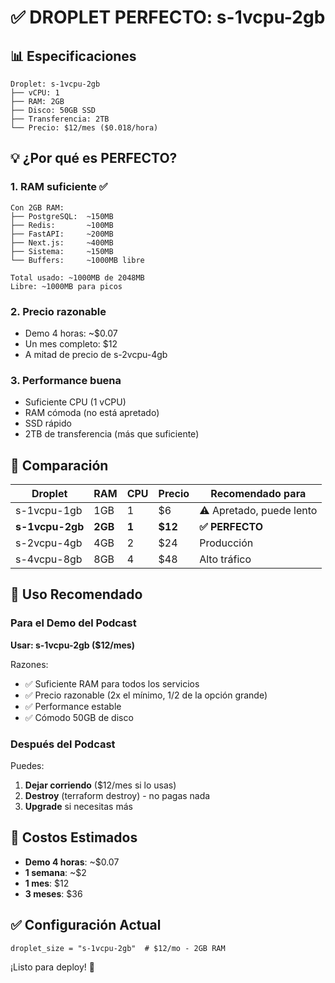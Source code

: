 # ✅ DROPLET PERFECTO: s-1vcpu-2gb

## 📊 Especificaciones

```
Droplet: s-1vcpu-2gb
├── vCPU: 1
├── RAM: 2GB
├── Disco: 50GB SSD
├── Transferencia: 2TB
└── Precio: $12/mes ($0.018/hora)
```

## 💡 ¿Por qué es PERFECTO?

### 1. RAM suficiente ✅
```
Con 2GB RAM:
├── PostgreSQL:  ~150MB
├── Redis:       ~100MB
├── FastAPI:     ~200MB
├── Next.js:     ~400MB
├── Sistema:     ~150MB
└── Buffers:     ~1000MB libre

Total usado: ~1000MB de 2048MB
Libre: ~1000MB para picos
```

### 2. Precio razonable
- Demo 4 horas: ~$0.07
- Un mes completo: $12
- A mitad de precio de s-2vcpu-4gb

### 3. Performance buena
- Suficiente CPU (1 vCPU)
- RAM cómoda (no está apretado)
- SSD rápido
- 2TB de transferencia (más que suficiente)

## 🎯 Comparación

| Droplet | RAM | CPU | Precio | Recomendado para |
|---------|-----|-----|--------|-------------------|
| s-1vcpu-1gb | 1GB | 1 | $6 | ⚠️ Apretado, puede lento |
| **s-1vcpu-2gb** | **2GB** | **1** | **$12** | **✅ PERFECTO** |
| s-2vcpu-4gb | 4GB | 2 | $24 | Producción |
| s-4vcpu-8gb | 8GB | 4 | $48 | Alto tráfico |

## 🚀 Uso Recomendado

### Para el Demo del Podcast
**Usar: s-1vcpu-2gb ($12/mes)**

Razones:
- ✅ Suficiente RAM para todos los servicios
- ✅ Precio razonable (2x el mínimo, 1/2 de la opción grande)
- ✅ Performance estable
- ✅ Cómodo 50GB de disco

### Después del Podcast
Puedes:
1. **Dejar corriendo** ($12/mes si lo usas)
2. **Destroy** (terraform destroy) - no pagas nada
3. **Upgrade** si necesitas más

## 📝 Costos Estimados

- **Demo 4 horas**: ~$0.07
- **1 semana**: ~$2
- **1 mes**: $12
- **3 meses**: $36

## ✅ Configuración Actual

```hcl
droplet_size = "s-1vcpu-2gb"  # $12/mo - 2GB RAM
```

¡Listo para deploy! 🎉
